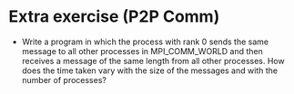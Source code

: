 # Extra exercise (P2P Comm)

* Write a program in which the process with rank 0 sends the same message to all other processes in MPI_COMM_WORLD and then receives a message of the same length from all other processes.
How does the time taken vary with the size of the messages and with the number of processes?
